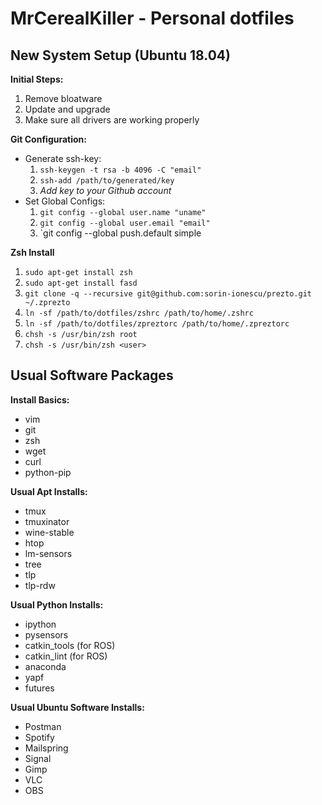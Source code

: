 # MrCerealKiller - Personal dotfiles

## New System Setup (Ubuntu 18.04)
**Initial Steps:**
1. Remove bloatware
2. Update and upgrade
3. Make sure all drivers are working properly

**Git Configuration:**
* Generate ssh-key:
    1. `ssh-keygen -t rsa -b 4096 -C "email"`
    2. `ssh-add /path/to/generated/key`
    3. _Add key to your Github account_
* Set Global Configs:
    1. `git config --global user.name "uname"`
    2. `git config --global user.email "email"`
    3. `git config --global push.default simple

**Zsh Install**
1. `sudo apt-get install zsh`
2. `sudo apt-get install fasd`
3. `git clone -q --recursive git@github.com:sorin-ionescu/prezto.git ~/.zprezto`
4. `ln -sf /path/to/dotfiles/zshrc /path/to/home/.zshrc`
5. `ln -sf /path/to/dotfiles/zpreztorc /path/to/home/.zpreztorc`
6. `chsh -s /usr/bin/zsh root`
7. `chsh -s /usr/bin/zsh <user>`

## Usual Software Packages
**Install Basics:**
* vim
* git
* zsh
* wget
* curl
* python-pip

**Usual Apt Installs:**
* tmux
* tmuxinator
* wine-stable
* htop
* lm-sensors
* tree
* tlp
* tlp-rdw

**Usual Python Installs:**
* ipython
* pysensors
* catkin_tools (for ROS)
* catkin_lint (for ROS)
* anaconda
* yapf
* futures

**Usual Ubuntu Software Installs:**
* Postman
* Spotify
* Mailspring
* Signal
* Gimp
* VLC
* OBS

